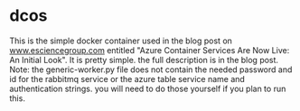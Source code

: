 # dcos
This is the simple docker container used in the blog post on www.esciencegroup.com entitled 
"Azure Container Services Are Now Live: An Initial Look".   It is pretty simple.  the full description is in the blog post.
Note: the generic-worker.py file does not contain the needed password and id for the rabbitmq service or the azure table service name and authentication strings.   you will need to do those yourself if you plan to run this.


